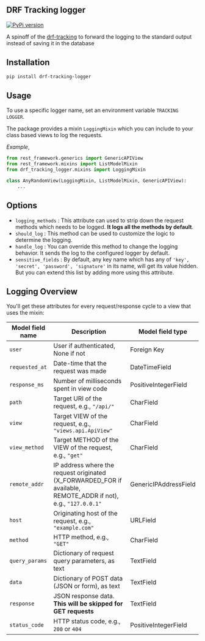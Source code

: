 ## DRF Tracking logger

[![PyPi version](https://badgen.net/pypi/v/drf-tracking-logger/)](https://pypi.org/project/drf-tracking-logger/)

A spinoff of the [drf-tracking](https://github.com/aschn/drf-tracking) to forward the logging to the standard output instead of saving it in the database

## Installation

```bash
pip install drf-tracking-logger
```

## Usage

To use a specific logger name, set an environment variable
`TRACKING LOGGER`.

The package provides a mixin `LoggingMixin` which you can include to your class based views to log the requests.

*Example*,
```python
from rest_framework.generics import GenericAPIView
from rest_framework.mixins import ListModelMixin
from drf_tracking_logger.mixins import LoggingMixin

class AnyRandomView(LoggingMixin, ListModelMixin, GenericAPIView):
    ...
```

## Options
- `logging_methods` : This attribute can used to strip down the request methods which needs to be logged. **It logs all the methods by default**.
- `should_log` : This method can be used to customize the logic to determine the logging.
- `handle_log` : You can override this method to change the logging behavior. It sends the log to the configured logger by default.
- `sensitive_fields` : By default, any key name which has any of `'key', 'secret', 'password', 'signature'` in its name, will get its value hidden. But you can extend this list by adding more using this attribute.

## Logging Overview
You'll get these attributes for every request/response cycle to a view that uses the mixin:

 Model field name | Description | Model field type
------------------|-------------|-----------------
`user` | User if authenticated, None if not | Foreign Key
`requested_at` | Date-time that the request was made | DateTimeField
`response_ms` | Number of milliseconds spent in view code | PositiveIntegerField
`path` | Target URI of the request, e.g., `"/api/"` | CharField
`view` | Target VIEW of the request, e.g., `"views.api.ApiView"` | CharField
`view_method` | Target METHOD of the VIEW of the request, e.g., `"get"`| CharField
`remote_addr` | IP address where the request originated (X_FORWARDED_FOR if available, REMOTE_ADDR if not), e.g., `"127.0.0.1"` | GenericIPAddressField
`host` | Originating host of the request, e.g., `"example.com"` | URLField
`method` | HTTP method, e.g., `"GET"` | CharField
`query_params` | Dictionary of request query parameters, as text | TextField
`data` | Dictionary of POST data (JSON or form), as text | TextField
`response` | JSON response data. **This will be skipped for GET requests** | TextField
`status_code` | HTTP status code, e.g., `200` or `404` | PositiveIntegerField

